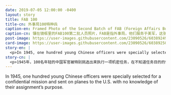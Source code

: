 ```yaml
---
date: 2019-07-05 12:00:00 -0400
layout: story
title: FAB 100
title-cn: 外事局100特种兵
caption-en: Framed Photo of the Second Batch of FAB (Foreign Affairs Bureau) 100 Personnel Serving in U.S.A., Minter Field, Bakersfield, California, July 13, 1945. Courtesy of Eugene Hsu, Museum of Chinese in America (MOCA) Collection
caption-cn: 镶在镜框里的FAB100第二批人员照片，FAB是指外事局，他们服务于美军，这张照片拍摄于1945年7月13日，在加州贝克斯菲尔德的Minter基地，Eugene Hsu捐赠，美国华人博物馆（MOCA）馆藏
post-image: https://user-images.githubusercontent.com/23090526/60389249-7f19b180-9a8c-11e9-9e2b-95dc7b2fff85.jpg
card-image: https://user-images.githubusercontent.com/23090526/60389250-7fb24800-9a8c-11e9-9562-3992a2e1a63b.jpg
story-en: |
  <p>In 1945, one hundred young Chinese officers were specially selected for a confidential mission and sent on planes to the U.S. with no knowledge of their assignment’s purpose. The “FAB-100” were well educated, fluent in English, familiar with American military doctrine, highly trained, and had seen heavy combat. They were divided into two groups containing 50 members each. Both groups left out of the city of Kunming in the Yunnan province only two months apart; the first leaving in April and the second in June. Their voyage to the U.S. – which passed through, Burma, India, Saudi Arabia, Cairo, Libya, Casablanca, the Azores, and Newfoundland – was so secretive that they made no refueling stops to avoid the Axis agents’ eyes, flew through weather that would have grounded most aircraft, and arrived in New York without the U.S. generals there knowing they were coming. After the two groups of fifty arrived in New York and California, the highly skilled “Chinese Training Detachment” worked as interpreters and instructors in classrooms, labs, shops, and in the air, teaching aviation mechanics, bombardiers, meteorologists, navigators, pilots, and radio mechanics. While many of the FAB-100 were stationed at Bergstrom Army Air Field in Austin, TX, members of the special task force eventually served at most major air bases in the South, Midwest, and West. In December 1945, the FAB-100 were disbanded and 56 of the officers chose to stay in the U.S., many receiving advanced degrees. In 1945, President Truman awarded 22 of the officers with the Presidential Medal of Freedom for their “meritorious service” to the U.S. against the enemy, although it took over forty years for many to receive their awards. To this day, the original secret mission of the FAB-100 remains unknown. The above photo shows the second half of FAB-100 after they arrived in Bakersfield, CA.</p>
story-cn: |
  <p>1945年，100名年轻的中国军官被特别挑选出来执行一项机密任务，在不知道任务目的的情况下被派上飞机前往美国，代号“FAB-100”。“FAB-100”成员均受过良好的教育，能讲流利的英语，熟悉美国的军事理论，训练有素并经历过激烈的战斗。他们被分成两组，每组50人，相隔两个月自云南省昆明市出发；第一组在4月份出发，第二组在6月份出发。他们到美国的航线途径缅甸、印度、沙特阿拉伯、开罗、利比亚、卡萨布兰卡、亚速尔群岛和纽芬兰，非常隐秘，他们没有停下来加油以避人耳目，他们在大多数飞机停飞的恶劣天气下飞行，在没有美国的将军知道他们要来的情况下抵达了纽约。在这两支50人的队伍分别抵达纽约和加州以后，这个技术高超的“中国训练分队”在教室、实验室、商店和航线中担任口译和指导，教授航空机械、轰炸机、气象学、导航、飞行和无线电技术等。尽管“FAB-100”的许多成员驻扎在得克萨斯州奥斯汀的Bergstrom美军空军基地，但这支特遣部队的成员最终在南部、中西部和西部的大多数主要空军基地都服过役。1945年12月，“FAB-100”被解散，56名军官选择留在美国，许多人获得了高等学位。1945年，杜鲁门总统授予22名军官总统自由勋章，以表彰他们为美国抗击敌人的立功表现，尽管他们中的许多人40多年时间后才收到这些勋章。直到今天，“FAB-100”最初的秘密任务仍然未知。上面的照片是“FAB-100”的第二组成员抵达加州贝克斯菲尔德后拍摄的。</p>
---
```

In 1945, one hundred young Chinese officers were specially selected for a confidential mission and sent on planes to the U.S. with no knowledge of their assignment’s purpose.
